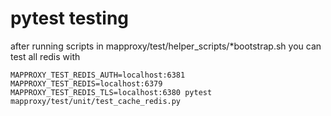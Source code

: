 # pytest testing

after running scripts in mapproxy/test/helper_scripts/*bootstrap.sh you can test all redis with

```
MAPPROXY_TEST_REDIS_AUTH=localhost:6381 MAPPROXY_TEST_REDIS=localhost:6379 MAPPROXY_TEST_REDIS_TLS=localhost:6380 pytest mapproxy/test/unit/test_cache_redis.py
```